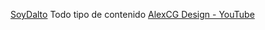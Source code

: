 [SoyDalto](https://www.youtube.com/@soydalto) Todo tipo de contenido
[AlexCG Design - YouTube](https://www.youtube.com/@AlexCGDesign)
